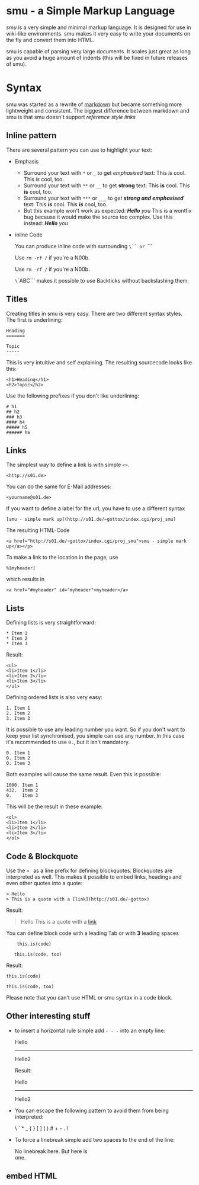 smu - a Simple Markup Language
==============================

_smu_ is a very simple and minimal markup language. It is designed for use in
wiki-like environments. smu makes it very easy to write your documents on the
fly and convert them into HTML.

smu is capable of parsing very large documents. It scales just great as long
as you avoid a huge amount of indents (this will be fixed in future releases
of smu).

Syntax
======

smu was started as a rewrite of
[markdown](http://daringfireball.net/projects/markdown/) but became something
more lightweight and consistent. The biggest difference between markdown and smu
is that smu doesn't support _reference style links_

Inline pattern
--------------

There are several pattern you can use to highlight your text:

* Emphasis
  * Surround your text with `*` or `_` to get *emphasised* text:
    	This *is* cool.
    	This _is_ cool, too.
  * Surround your text with `**` or `__` to get **strong** text:
    	This **is** cool.
    	This __is__ cool, too.
  * Surround your text with `***` or `___` to get ***strong and emphasised*** text:
    	This ***is*** cool.
    	This ___is___ cool, too.
  * But this example won't work as expected:
    	***Hello** you*
    This is a wontfix bug because it would make the source too complex.
    Use this instead:
    	***Hello*** *you*

* inline Code

  You can produce inline code with surrounding `\`` or `\`\``

  	Use `rm -rf /` if you're a N00b.

  	Use ``rm -rf /`` if you're a N00b.

  `\`\`ABC\`\`` makes it possible to use Backticks without backslashing them.


Titles
------

Creating titles in smu is very easy. There are two different syntax styles. The
first is underlining:

	Heading
	=======
	
	Topic
	-----

This is very intuitive and self explaining. The resulting sourcecode looks like
this:

	<h1>Heading</h1>
	<h2>Topic</h2>

Use the following prefixes if you don't like underlining:

	# h1
	## h2
	### h3
	#### h4
	##### h5
	###### h6

Links
-----

The simplest way to define a link is with simple `<>`.

	<http://s01.de>

You can do the same for E-Mail addresses:

	<yourname@s01.de>

If you want to define a label for the url, you have to use a different syntax

	[smu - simple mark up](http://s01.de/~gottox/index.cgi/proj_smu)

The resulting HTML-Code

	<a href="http://s01.de/~gottox/index.cgi/proj_smu">smu - simple mark up</a></p>

To make a link to the location in the page, use

	%[myheader]

which results in

	<a href="#myheader" id="myheader">myheader</a>

Lists
-----

Defining lists is very straightforward:

	* Item 1
	* Item 2
	* Item 3

Result:

	<ul>
	<li>Item 1</li>
	<li>Item 2</li>
	<li>Item 3</li>
	</ul>

Defining ordered lists is also very easy:

	1. Item 1
	2. Item 2
	3. Item 3

It is possible to use any leading number you want. So if you don't want to keep
your list synchronised, you simple can use any number. In this case it's
recommended to use `0.`, but it isn't mandatory.

	0. Item 1
	0. Item 2
	0. Item 3

Both examples will cause the same result. Even this is possible:

	1000. Item 1
	432.  Item 2
	0.    Item 3

This will be the result in these example:

	<ol>
	<li>Item 1</li>
	<li>Item 2</li>
	<li>Item 3</li>
	</ol>

Code & Blockquote
-----------------

Use the `> ` as a line prefix for defining blockquotes. Blockquotes are
interpreted as well. This makes it possible to embed links, headings and even
other quotes into a quote:

	> Hello
	> This is a quote with a [link](http://s01.de/~gottox)

Result:
	<blockquote><p>
	Hello
	This is a quote with a <a href="http://s01.de/~gottox">link</a></p>
	</blockquote>


You can define block code with a leading Tab or with __3__ leading spaces

		this.is(code)
	
	   this.is(code, too)

Result:
	<pre><code>this.is(code)</code></pre>
	<pre><code>this.is(code, too)
	</code></pre>

Please note that you can't use HTML or smu syntax in a code block.

Other interesting stuff
-----------------------

* to insert a horizontal rule simple add `- - -` into an empty line:

  	Hello
  	- - -
  	Hello2

  Result:
  	<p>
  	Hello
  	<hr />
  	
  	Hello2</p>

* You can escape the following pattern to avoid them from being interpreted:

  	\ ` * _ { } [ ] ( ) # + - . !

* To force a linebreak simple add two spaces to the end of the line:

  	No linebreak
  	here.
  	But here is  
  	one.

embed HTML
----------
